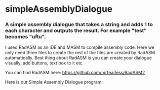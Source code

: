 # simpleAssemblyDialogue
### A simple assembly dialogue that takes a string and adds 1 to each character and outputs the result. For example "test" becomes "uftu".

I used RadASM as an IDE and MASM to compile assembly code. Here we only need three files to create the rest of the files are created by RadASM automatically. Best thing about RadASM is you can create your dialogue visually, add buttons, text box to it etc.

You can find RadASM here: https://github.com/mrfearless/RadASM2

Here is our Simple Assembly Dialogue program:



